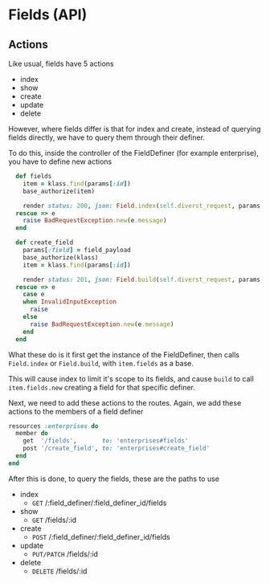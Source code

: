 # Fields (API)

## Actions

Like usual, fields have 5 actions
- index
- show
- create
- update
- delete

However, where fields differ is that for index and create, instead of querying fields directly, we have to query them
through their definer.

To do this, inside the controller of the FieldDefiner (for example enterprise), you have to define new actions
```ruby
  def fields
    item = klass.find(params[:id])
    base_authorize(item)

    render status: 200, json: Field.index(self.diverst_request, params.except(:id).permit!, base: item.fields)
  rescue => e
    raise BadRequestException.new(e.message)
  end

  def create_field
    params[:field] = field_payload
    base_authorize(klass)
    item = klass.find(params[:id])

    render status: 201, json: Field.build(self.diverst_request, params, base: item.fields)
  rescue => e
    case e
    when InvalidInputException
      raise
    else
      raise BadRequestException.new(e.message)
    end
  end
```
What these do is it first get the instance of the FieldDefiner, then calls `Field.index` or `Field.build`, with
`item.fields` as a base.

This will cause index to limit it's scope to its fields, and cause `build` to call `item.fields.new` creating a field for
that specific definer.

Next, we need to add these actions to the routes. Again, we add these actions to the members of a field definer
```ruby
resources :enterprises do
  member do
    get  '/fields',       to: 'enterprises#fields'
    post '/create_field', to: 'enterprises#create_field'
  end
end
```

After this is done, to query the fields, these are the paths to use
- index
    - `GET` /:field_definer/:field_definer_id/fields
- show
    - `GET` /fields/:id
- create
    - `POST` /:field_definer/:field_definer_id/fields
- update
    - `PUT/PATCH` /fields/:id
- delete
    - `DELETE` /fields/:id
